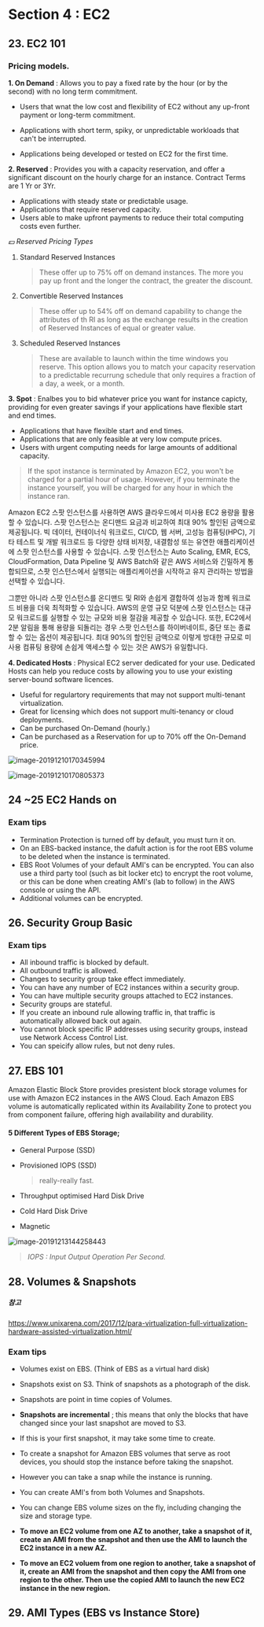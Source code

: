 # Section 4 : EC2

 ## 23. EC2 101

### Pricing models.

**1. On Demand** : Allows you to pay a fixed rate by the hour (or by the second) with no long term commitment.

* Users that wnat the low cost and flexibility of EC2 without any up-front payment or long-term commitment.
* Applications with short term, spiky, or unpredictable workloads that can't be interrupted.

* Applications being developed or tested on EC2 for the first time.



**2. Reserved** : Provides you with a capacity reservation, and offer a significant discount on the hourly charge for an instance. Contract Terms are 1 Yr or 3Yr.

* Applications with steady state or predictable usage.
* Applications that require reserved capacity.
* Users able to make upfront payments to reduce their total computing costs even further.

*💵 Reserved Pricing Types*

1. Standard Reserved Instances

   > These offer up to 75% off on demand instances. The more you pay up front and the longer the contract, the greater the discount.

2. Convertible Reserved Instances

   > These offer up to 54% off on demand capability to change the attributes of th RI as long as the exchange results in the creation of Reserved Instances of equal or greater value.

3. Scheduled Reserved Instances

   > These are available to launch within the time windows you reserve. This option allows you to match your capacity reservation to a predictable recurrung schedule that only requires a fraction of a day, a week, or a month.





**3. Spot** : Enalbes you to bid whatever price you want for instance capicty, providing for even greater savings if your applications have flexible start and end times.

* Applications that have flexible start and end times.
* Applications that are only feasible at very low compute prices.
* Users with urgent computing needs for large amounts of additional capacity.

> If the spot instance is terminated by Amazon EC2, you won't be charged for a partial hour of usage. However, if you terminate the instance yourself, you will be charged for any hour in which the instance ran.

Amazon EC2 스팟 인스턴스를 사용하면 AWS 클라우드에서 미사용 EC2 용량을 활용할 수 있습니다. 스팟 인스턴스는 온디맨드 요금과 비교하여 최대 90% 할인된 금액으로 제공됩니다. 빅 데이터, 컨테이너식 워크로드, CI/CD, 웹 서버, 고성능 컴퓨팅(HPC), 기타 테스트 및 개발 워크로드 등 다양한 상태 비저장, 내결함성 또는 유연한 애플리케이션에 스팟 인스턴스를 사용할 수 있습니다. 스팟 인스턴스는 Auto Scaling, EMR, ECS, CloudFormation, Data Pipeline 및 AWS Batch와 같은 AWS 서비스와 긴밀하게 통합되므로, 스팟 인스턴스에서 실행되는 애플리케이션을 시작하고 유지 관리하는 방법을 선택할 수 있습니다.

그뿐만 아니라 스팟 인스턴스를 온디맨드 및 RI와 손쉽게 결합하여 성능과 함께 워크로드 비용을 더욱 최적화할 수 있습니다. AWS의 운영 규모 덕분에 스팟 인스턴스는 대규모 워크로드를 실행할 수 있는 규모와 비용 절감을 제공할 수 있습니다. 또한, EC2에서 2분 알림을 통해 용량을 되돌리는 경우 스팟 인스턴스를 하이버네이트, 중단 또는 종료할 수 있는 옵션이 제공됩니다. 최대 90%의 할인된 금액으로 이렇게 방대한 규모로 미사용 컴퓨팅 용량에 손쉽게 액세스할 수 있는 것은 AWS가 유일합니다.  



**4. Dedicated Hosts** : Physical EC2 server dedicated for your use. Dedicated Hosts can help you reduce costs by allowing you to use your existing server-bound software licences.

* Useful for regulartory requirements that may not support multi-tenant virtualization.
* Great for licensing which does not support multi-tenancy or cloud deployments.
* Can be purchased On-Demand (hourly.)
* Can be purchased as a Reservation for up to 70% off the On-Demand price.

![image-20191210170345994](img/image-20191210170345994.png)

![image-20191210170805373](img/image-20191210170805373.png)

 

## 24 ~25 EC2 Hands on

### Exam tips

* Termination Protection is turned off by default, you must turn it on.
* On an EBS-backed instance, the dafult action is for the root EBS volume to be deleted when the instance is terminated.
* EBS Root Volumes of your default AMI's can be encrypted. You can also use a third party tool (such as bit locker etc) to encrypt the root volume, or this can be done when creating AMI's (lab to follow) in the AWS console or using the API.
* Additional volumes can be encrypted.



## 26. Security Group Basic

### Exam tips

* All inbound traffic is blocked by default.
* All outbound traffic is allowed.
* Changes to security group take effect immediately.
* You can have any number of EC2 instances within a security group.
* You can have multiple security groups attached to EC2 instances.
* Security groups are stateful.
* If you create an inbound rule allowing traffic in, that traffic is automatically allowed back out again.
* You cannot block specific IP addresses using security groups, instead use Network Access Control List.
* You can speicify allow rules, but not deny rules.



## 27. EBS 101

Amazon Elastic Block Store provides presistent block storage volumes for use with Amazon EC2 instances in the AWS Cloud. Each Amazon EBS volume is automatically replicated within its Availability Zone to protect you from component failure, offering high availability and durability.

#### 5 Different Types of EBS Storage;

* General Purpose (SSD)

* Provisioned IOPS (SSD)

  > really-really fast.

* Throughput optimised Hard Disk Drive

* Cold Hard Disk Drive

* Magnetic

![image-20191213144258443](img/image-20191213144258443.png)

> *IOPS : Input Output Operation Per Second.*



## 28. Volumes & Snapshots

##### 참고

https://www.unixarena.com/2017/12/para-virtualization-full-virtualization-hardware-assisted-virtualization.html/

### Exam tips

* Volumes exist on EBS. (Think of EBS as a virtual hard disk)
* Snapshots exist on S3. Think of snapshots as a photograph of the disk.
* Snapshots are point in time copies of Volumes.
* **Snapshots are incremental** ; this means that only the blocks that have changed since your last snapshot are moved to S3.
* If this is your first snapshot, it may take some time to create.
* To create a snapshot for Amazon EBS volumes that serve as root devices, you should stop the instance before taking the snapshot.
* However you can take a snap while the instance is running.
* You can create AMI's from both Volumes and Snapshots.
* You can change EBS volume sizes on the fly, including changing the size and storage type.
* **To move an EC2 volume from one AZ to another, take a snapshot of it, create an AMI from the snapshot and then use the AMI to launch the EC2 instance in a new AZ.**

* **To move an EC2 voluem from one region to another, take a snapshot of it, create an AMI from the snapshot and then copy the AMI from one region to the other. Then use the copied AMI to launch the new EC2 instance in the new region.**



## 29. AMI Types (EBS vs Instance Store)


